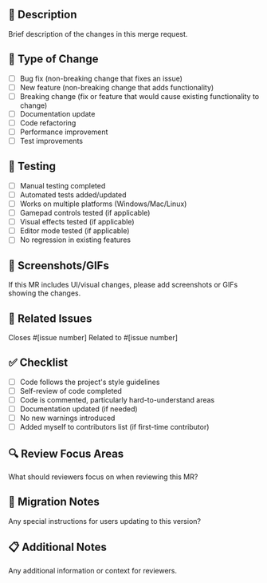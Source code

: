 ## 📝 Description
Brief description of the changes in this merge request.

## 🔄 Type of Change
- [ ] Bug fix (non-breaking change that fixes an issue)
- [ ] New feature (non-breaking change that adds functionality)  
- [ ] Breaking change (fix or feature that would cause existing functionality to change)
- [ ] Documentation update
- [ ] Code refactoring
- [ ] Performance improvement
- [ ] Test improvements

## 🧪 Testing
- [ ] Manual testing completed
- [ ] Automated tests added/updated
- [ ] Works on multiple platforms (Windows/Mac/Linux)
- [ ] Gamepad controls tested (if applicable)
- [ ] Visual effects tested (if applicable)
- [ ] Editor mode tested (if applicable)
- [ ] No regression in existing features

## 📸 Screenshots/GIFs
If this MR includes UI/visual changes, please add screenshots or GIFs showing the changes.

## 🔗 Related Issues
Closes #[issue number]
Related to #[issue number]

## ✅ Checklist
- [ ] Code follows the project's style guidelines
- [ ] Self-review of code completed
- [ ] Code is commented, particularly hard-to-understand areas
- [ ] Documentation updated (if needed)
- [ ] No new warnings introduced
- [ ] Added myself to contributors list (if first-time contributor)

## 🔍 Review Focus Areas
What should reviewers focus on when reviewing this MR?

## 🚧 Migration Notes
Any special instructions for users updating to this version?

## 📋 Additional Notes
Any additional information or context for reviewers.
